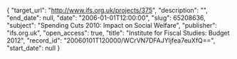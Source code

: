 {
  "target_url": "http://www.ifs.org.uk/projects/375", 
  "description": "", 
  "end_date": null, 
  "date": "2006-01-01T12:00:00", 
  "slug": 65208636, 
  "subject": "Spending Cuts 2010: Impact on Social Welfare", 
  "publisher": "ifs.org.uk", 
  "open_access": true, 
  "title": "Institute for Fiscal Studies: Budget 2012", 
  "record_id": "20060101T120000/WCrVN7DFAJYljfea7euXfQ==", 
  "start_date": null
}

